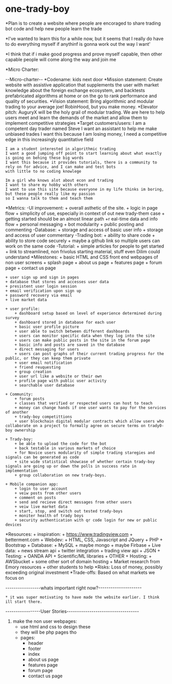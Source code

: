# one-trady-boy

*Plan is to create a website where people are encoraged to share trading bot code and help new people learn the trade

*I've wanted to learn this for a while now, but it seems that I really do have to do everything myself if anythinf is gonna work out the way I want'

*I think that if i make good progress and prove myself capable, then other capable people will come along the way and join me

*Micro Charter: 

--Micro-charter--
*Codename: 
    kids next door
*Mission statement:
    Create website with assistive application that supplements the user with market knowledge about the foreign exchange ecosystem, and backtests prefabricated algorithms at home or on the go to rank performance and quality of securities.
*Vision statement: 
    Bring algorithmic and modular trading to your average joe! RobinHood, but you make money.
*Elevator pitch:
     AuguryX will be the holy grail of modular trading. We are here to help users meet and learn the demands of the market and allow them to implement competitive strategies 
*Target customers/users:
    I am a competent day trader named Steve
    I want an assistant to help me make unbiased trades
    I want this because I am losing money, I need a competitive edge in this increasingly quantitative field

    I am a student interested in algorithmic trading
    I want a good jumping off point to start learning about what exactly is going on behing these big words
    I want this because it provides tutorials, there is a community to rely on for advice, and I can make and test bots
    with little to no coding knowlege

    Im a girl who knows alot about econ and trading
    I want to share my hobby with others
    I want to use this site because everyone in my life thinks im boring, but these people really like my passion
    so I wanna talk to them and teach them

*Metrics:
    -UI improvement:
        + overall asthetic of the site.
        + logic in page flow
        + simplicity of use, especially in context of out new trady-them case
            + getting started should be an almost linear path
        +r eal-time data and info flow
        + personal messaging
        + bot modularity
        + public posting and commenting
    -Database:
        + storage and access of basic user info
        + storage and access of user commentary
    -Trading bot:
        + ability to share code
        + ability to store code securely
        + maybe a github link so multiple users can work on the same code
    -Tutorial:
        + simple articles for people to get started
        + link to streamlined, non frivolus starting material, stuff even Dilim could understand
*Milestones:
    + basic HTML and CSS front end webpages of non user screens
        + splash page
        + about us page
        + features page
        + forum page
        + contact us page

    + user sign up and sign in pages
    + database that stores and accesses user data 
    + presistent user login session
    + email verification upon sign up
    + password recovery via email
    + live market data
    
    + user profile:
        + dashboard setup based on level of experience determined during survey
        + dashboard stored in database for each user
        + basic user profile picture
        + user able to switch between different dashboards 
        + users can monitor specific data when they log into the site
        + users can make public posts in the site in the forum page
        + basic info and posts are saved in the database
        + direct messaging for users
        + users can post graphs of their current trading progress for the public, or they can keep them private
        + user email notification
        + friend reuquesting 
        + group creation
        + user url like a website or their own
        + profile page with public user activity
        + searchable user database
    
    + Community:
        + forum posts
        + classes that verified or respected users can host to teach
        + money can change hands if one user wants to pay for the services of another
        + trady-boy competittions
        + user blockchain digital modular contracts which allow users who collaborate on a project to formally agree on secure terms on trady0-boy ownership

    + Trady-boy:
        + be able to upload the code for the bot
        + back testable in various markets of choice
        + for Novice users modularity of simple trading staregies and signals can be generated as code
        + site wide statistical showcase of whether certain trady-boy signals are going up or down the polls in success rate in implementation
        + group collaboration on new trady-boys. 

    + Mobile companion app:
        + login to user account
        + veiw posts from other users
        + comment on posts
        + send and recieve direct messages from other users
        + veiw live market data
        + start, stop, and switch out tested trady-boys
        + moniter health of trady boys
        + security authentication with qr code login for new or public devices

*Resources:
    + inspiration:
        + https://www.tradingview.com
        + betterment.com 
    + Webdev:
        + HTML, CSS, Javascript and JQuery
        + PHP
        + Bootstrap
    + Database:
        + MySQL
        + maybe mongo
        + maybe Firbase
    + Live data:
        + news stream api
        + twitter integration
        + trading view api
        + JSON
    + Testing:
        + OANDA API
        + Scientific/ML libraries
        + OTHER
    + Hosting:
        + AWSbucket
        + some other sort of domain hosting
        + Market research from Emory resources
        + other students to help
*Risks:
    Loss of money, possibly exceeding original investment
*Trade-offs:
    Based on what markets we focus on



-----------------whats important right now?---------------------

    * it was super motivating to have made the website earlier. I think ill start there. 
    
-----------------User Stories-----------------------------------

1. make the non user webpages:
    * use html and css to  design these 
    * they will be php pages tho
    * pages:
        + header
        + footer
        + index
        + about us page
        + features page
        + forum page
        + contact us page


  